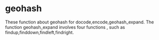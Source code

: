 # geohash
These function about geohash for docode,encode,geohash_expand.
The function geohash_expand involves four functions , such as findup,finddown,findleft,findright.
